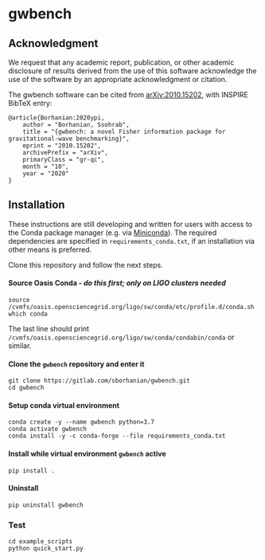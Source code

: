 # gwbench

## Acknowledgment

We request that any academic report, publication, or other academic
disclosure of results derived from the use of this software acknowledge
the use of the software by an appropriate acknowledgment or citation.

The gwbench software can be cited from [arXiv:2010.15202](https://arxiv.org/abs/2010.15202), with INSPIRE BibTeX entry:
```
@article{Borhanian:2020ypi,
    author = "Borhanian, Ssohrab",
    title = "{gwbench: a novel Fisher information package for gravitational-wave benchmarking}",
    eprint = "2010.15202",
    archivePrefix = "arXiv",
    primaryClass = "gr-qc",
    month = "10",
    year = "2020"
}
```

## Installation

These instructions are still developing and written for users with access to the Conda
package manager (e.g. via [Miniconda](https://docs.conda.io/en/latest/miniconda.html)).
The required dependencies are specified in `requirements_conda.txt`, if an installation via
other means is preferred.

Clone this repository and follow the next steps.

#### Source Oasis Conda - *do this first; only on LIGO clusters needed*
```
source /cvmfs/oasis.opensciencegrid.org/ligo/sw/conda/etc/profile.d/conda.sh  
which conda
```

The last line should print `/cvmfs/oasis.opensciencegrid.org/ligo/sw/conda/condabin/conda` or similar.

#### Clone the `gwbench` repository and enter it
```
git clone https://gitlab.com/sborhanian/gwbench.git
cd gwbench
```

#### Setup conda virtual environment
```
conda create -y --name gwbench python=3.7  
conda activate gwbench  
conda install -y -c conda-forge --file requirements_conda.txt  
```

#### Install while virtual environment `gwbench` active
```
pip install .
```

#### Uninstall
```
pip uninstall gwbench
```

### Test
```
cd example_scripts  
python quick_start.py
```
